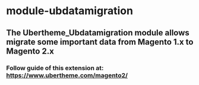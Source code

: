 # module-ubdatamigration
## The Ubertheme_Ubdatamigration module allows migrate some important data from Magento 1.x to Magento 2.x
### Follow guide of this extension at: https://www.ubertheme.com/magento2/

